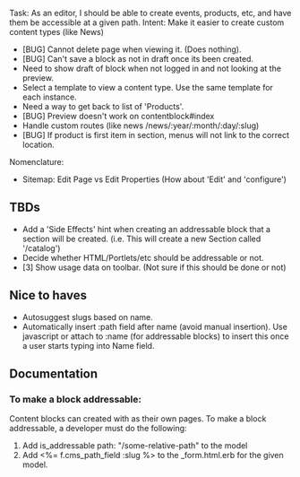 Task: As an editor, I should be able to create events, products, etc, and have them be accessible at a given path.
Intent: Make it easier to create custom content types (like News)

* [BUG] Cannot delete page when viewing it. (Does nothing).
* [BUG] Can't save a block as not in draft once its been created.
* Need to show draft of block when not logged in and not looking at the preview.
* Select a template to view a content type. Use the same template for each instance.
* Need a way to get back to list of 'Products'.
* [BUG] Preview doesn't work on contentblock#index
* Handle custom routes (like news /news/:year/:month/:day/:slug)
* [BUG] If product is first item in section, menus will not link to the correct location.

Nomenclature:

* Sitemap: Edit Page vs Edit Properties (How about 'Edit' and 'configure')

## TBDs

* Add a 'Side Effects' hint when creating an addressable block that a section will be created. (i.e. This will create a new Section called '/catalog')
* Decide whether HTML/Portlets/etc should be addressable or not.
* [3] Show usage data on toolbar. (Not sure if this should be done or not)

## Nice to haves

* Autosuggest slugs based on name.
* Automatically insert :path field after name (avoid manual insertion). Use javascript or attach to :name (for addressable blocks) to insert this once a user starts typing into Name field.

## Documentation

### To make a block addressable:

Content blocks can created with as their own pages. To make a block addressable, a developer must do the following:

1. Add is_addressable path: "/some-relative-path" to the model
2. Add <%= f.cms_path_field :slug %> to the _form.html.erb for the given model.